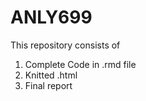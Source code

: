 # ANLY699

This repository consists of
1. Complete Code in .rmd file
2. Knitted .html
3. Final report

